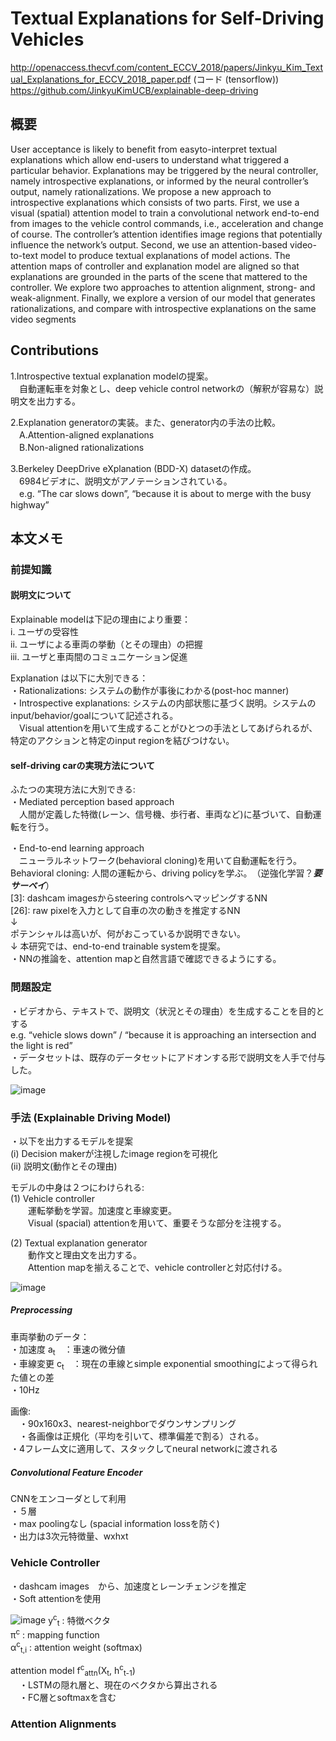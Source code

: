 # Textual Explanations for Self-Driving Vehicles
http://openaccess.thecvf.com/content_ECCV_2018/papers/Jinkyu_Kim_Textual_Explanations_for_ECCV_2018_paper.pdf
(コード (tensorflow))
https://github.com/JinkyuKimUCB/explainable-deep-driving

## 概要 

User acceptance is likely to benefit from easyto-interpret textual explanations which allow end-users to understand what triggered a particular behavior. Explanations may be triggered by the neural controller, namely introspective explanations, or informed by the neural controller’s
output, namely rationalizations. We propose a new approach to introspective explanations which consists of two parts. First, we use a visual (spatial) attention
model to train a convolutional network end-to-end from images to the vehicle
control commands, i.e., acceleration and change of course. The controller’s attention identifies image regions that potentially influence the network’s output.
Second, we use an attention-based video-to-text model to produce textual explanations of model actions. The attention maps of controller and explanation
model are aligned so that explanations are grounded in the parts of the scene that
mattered to the controller. We explore two approaches to attention alignment,
strong- and weak-alignment. Finally, we explore a version of our model that
generates rationalizations, and compare with introspective explanations on the
same video segments

## Contributions  
1.Introspective textual explanation modelの提案。  
　自動運転車を対象とし、deep vehicle control networkの（解釈が容易な）説明文を出力する。  
  
2.Explanation generatorの実装。また、generator内の手法の比較。  
　A.Attention-aligned explanations  
　B.Non-aligned rationalizations  
  
3.Berkeley DeepDrive eXplanation (BDD-X) datasetの作成。  
　6984ビデオに、説明文がアノテーションされている。  
　e.g. “The car slows down”, “because it is about to merge with the busy highway”  

## 本文メモ
### 前提知識
#### 説明文について
Explainable modelは下記の理由により重要：  
i. ユーザの受容性  
ii. ユーザによる車両の挙動（とその理由）の把握  
iii. ユーザと車両間のコミュニケーション促進  

Explanation は以下に大別できる：  
・Rationalizations: システムの動作が事後にわかる(post-hoc manner)  
・Introspective explanations: システムの内部状態に基づく説明。システムのinput/behavior/goalについて記述される。  
　Visual attentionを用いて生成することがひとつの手法としてあげられるが、特定のアクションと特定のinput regionを結びつけない。  

#### self-driving carの実現方法について
ふたつの実現方法に大別できる:  
・Mediated perception based approach  
　人間が定義した特徴(レーン、信号機、歩行者、車両など)に基づいて、自動運転を行う。  
  
・End-to-end learning approach  
　ニューラルネットワーク(behavioral cloning)を用いて自動運転を行う。  
Behavioral cloning: 人間の運転から、driving policyを学ぶ。　（逆強化学習？***要サーベイ***）  
[3]: dashcam imagesからsteering controlsへマッピングするNN  
[26]: raw pixelを入力として自車の次の動きを推定するNN  
↓  
ポテンシャルは高いが、何がおこっているか説明できない。  
↓
本研究では、end-to-end trainable systemを提案。  
・NNの推論を、attention mapと自然言語で確認できるようにする。  

### 問題設定  
・ビデオから、テキストで、説明文（状況とその理由）を生成することを目的とする  
e.g. “vehicle slows down” / “because it is approaching an intersection and the light is red”  
・データセットは、既存のデータセットにアドオンする形で説明文を人手で付与した。  

![image](https://user-images.githubusercontent.com/30098187/62769543-2817eb00-bad4-11e9-8a4a-18d0b35fd3d7.png)
  
### 手法 (Explainable Driving Model)  
・以下を出力するモデルを提案  
(i) Decision makerが注視したimage regionを可視化  
(ii) 説明文(動作とその理由)  
  
モデルの中身は２つにわけられる:  
(1) Vehicle controller  
　　運転挙動を学習。加速度と車線変更。  
　　Visual (spacial) attentionを用いて、重要そうな部分を注視する。  
  
(2) Textual explanation generator  
　　動作文と理由文を出力する。  
　　Attention mapを揃えることで、vehicle controllerと対応付ける。
  
![image](https://user-images.githubusercontent.com/30098187/62769627-55fd2f80-bad4-11e9-97d4-c3c499754a46.png)

##### Preprocessing
車両挙動のデータ：  
・加速度 a<sub>t</sub>　：車速の微分値  
・車線変更 c<sub>t</sub>　：現在の車線とsimple exponential smoothingによって得られた値との差  
・10Hz  
    
画像:    
　・90x160x3、nearest-neighborでダウンサンプリング  
　・各画像は正規化（平均を引いて、標準偏差で割る）される。  
・4フレーム文に適用して、スタックしてneural networkに渡される  

##### Convolutional Feature Encoder
CNNをエンコーダとして利用  
・５層  
・max poolingなし (spacial information lossを防ぐ)  
・出力は3次元特徴量、wxhxt  

### Vehicle Controller  
・dashcam images　から、加速度とレーンチェンジを推定  
・Soft attentionを使用  

![image](https://user-images.githubusercontent.com/30098187/63161114-447ad100-c05a-11e9-8343-68943b6a5516.png)
y<sup>c</sup><sub>t</sub> : 特徴ベクタ  
π<sup>c</sup> : mapping function  
α<sup>c</sup><sub>t,i</sub> : attention weight (softmax)  
  
attention model f<sup>c</sup><sub>attn</sub>(X<sub>t</sub>, h<sup>c</sup><sub>t-1</sub>)  
　・LSTMの隠れ層と、現在のベクタから算出される  
　・FC層とsoftmaxを含む  




### Attention Alignments
